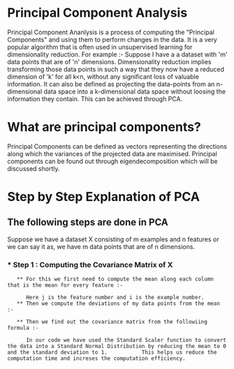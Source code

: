 # Principal Component Analysis
Principal Component Ananlysis is a process of computing the "Principal Components" and using them to perform changes in the data. It is a very popular algorithm that is often used in unsupervised learning for dimensionality reduction.
For example :- Suppose I have a a dataset with 'm' data points that are of 'n' dimensions. Dimensionality reduction implies transforming those data points in such a way that they now have a reduced dimension of 'k' for all k<n, without any significant loss of valuable information. 
It can also be defined as projecting the data-points from an n-dimensional data space into a k-dimensional data space without loosing the information they contain.
This can be achieved through PCA.

# What are principal components?
Principal Components can be defined as vectors representing the directions along which the variances of the projected data are maximised. Principal components can be found out through eigendecomposition which will be discussed shortly.

# Step by Step Explanation of PCA
## The following steps are done in PCA
Suppose we have a dataset X consisting of m examples and n features or we can say it as, we have m data points that are of n dimensions.
### * Step 1 : Computing the Covariance Matrix of X
       ** For this we first need to compute the mean along each column that is the mean for every feature :-
          
          Here j is the feature number and i is the example number.
       ** Then we compute the deviations of my data points from the mean :-

       ** Then we find out the covariance matrix from the followiing formula :-

          In our code we have used the Standard Scaler function to convert the data into a Standard Normal Distribution by reducing the mean to 0 and the standard deviation to 1.           This helps us reduce the computation time and increses the computation efficiency. 
   
